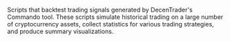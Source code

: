 Scripts that backtest trading signals generated by DecenTrader's Commando tool. These scripts simulate historical trading on a large number of cryptocurrency assets, collect statistics for various trading strategies, and produce summary visualizations.
